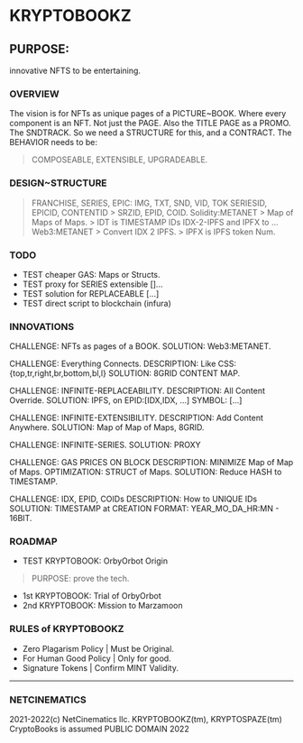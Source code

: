 # KRYPTOBOOKZ
## PURPOSE:

innovative NFTS to be entertaining.

### OVERVIEW
The vision is for NFTs as unique pages of a PICTURE~BOOK.
Where every component is an NFT. Not just the PAGE.
Also the TITLE PAGE as a PROMO. The SNDTRACK.
So we need a STRUCTURE for this, and a CONTRACT.
The BEHAVIOR needs to be:
> COMPOSEABLE, EXTENSIBLE, UPGRADEABLE.

### DESIGN~STRUCTURE
> FRANCHISE, SERIES,
> EPIC: IMG, TXT, SND, VID, TOK
> SERIESID, EPICID, CONTENTID
    > SRZID, EPID, COID.
> Solidity:METANET
    > Map of Maps of Maps.
    > IDT is TIMESTAMP IDs
> IDX-2-IPFS and IPFX to ...
> Web3:METANET
    > Convert IDX 2 IPFS.
    > IPFX is IPFS token Num.

### TODO
- TEST cheaper GAS: Maps or Structs.
- TEST proxy for SERIES extensible []...
- TEST solution for REPLACEABLE [...]
- TEST direct script to blockchain (infura)

### INNOVATIONS
CHALLENGE: NFTs as pages of a BOOK. 
SOLUTION: Web3:METANET. 

CHALLENGE: Everything Connects.
DESCRIPTION: Like CSS: {top,tr,right,br,bottom,bl,l}
SOLUTION: 8GRID CONTENT MAP.

CHALLENGE: INFINITE-REPLACEABILITY.
DESCRIPTION: All Content Override.
SOLUTION: IPFS, on EPID:[IDX,IDX, ...]
SYMBOL: [...]

CHALLENGE: INFINITE-EXTENSIBILITY.
DESCRIPTION: Add Content Anywhere.
SOLUTION: Map of Map of Maps, 8GRID.

CHALLENGE: INFINITE-SERIES.
SOLUTION: PROXY

CHALLENGE: GAS PRICES ON BLOCK
DESCRIPTION: MINIMIZE Map of Map of Maps.
OPTIMIZATION: STRUCT of Maps.
SOLUTION: Reduce HASH to TIMESTAMP.

CHALLENGE: IDX, EPID, COIDs
DESCRIPTION: How to UNIQUE IDs
SOLUTION: TIMESTAMP at CREATION
FORMAT: YEAR_MO_DA_HR:MN - 16BIT.

### ROADMAP
- TEST KRYPTOBOOK: OrbyOrbot Origin
> PURPOSE: prove the tech.
- 1st KRYPTOBOOK: Trial of OrbyOrbot
- 2nd KRYPTOBOOK: Mission to Marzamoon

### RULES of KRYPTOBOOKZ
- Zero Plagarism Policy | Must be Original.
- For Human Good Policy | Only for good.
- Signature Tokens | Confirm MINT Validity.

----
### NETCINEMATICS
2021-2022(c) NetCinematics llc.
KRYPTOBOOKZ(tm), KRYPTOSPAZE(tm)
CryptoBooks is assumed PUBLIC DOMAIN 2022
